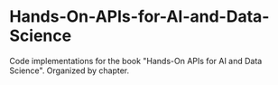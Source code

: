 # Hands-On-APIs-for-AI-and-Data-Science
Code implementations for the book "Hands-On APIs for AI and Data Science". Organized by chapter.

